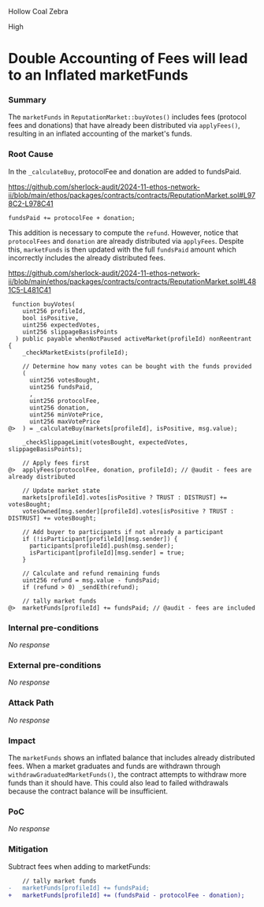 Hollow Coal Zebra

High

# Double Accounting of Fees will lead to an Inflated marketFunds

### Summary

The `marketFunds` in `ReputationMarket::buyVotes()` includes fees (protocol fees and donations) that have already been distributed via `applyFees()`, resulting in an inflated accounting of the market's funds.

### Root Cause

In the `_calculateBuy`, protocolFee and donation are added to fundsPaid. 

https://github.com/sherlock-audit/2024-11-ethos-network-ii/blob/main/ethos/packages/contracts/contracts/ReputationMarket.sol#L978C2-L978C41
```solidity
fundsPaid += protocolFee + donation;
```

This addition is necessary to compute the `refund`. However, notice that `protocolFees` and `donation` are already distributed via `applyFees`. Despite this, `marketFunds` is then updated with the full `fundsPaid` amount which incorrectly includes the already distributed fees.

https://github.com/sherlock-audit/2024-11-ethos-network-ii/blob/main/ethos/packages/contracts/contracts/ReputationMarket.sol#L481C5-L481C41

```solidity
 function buyVotes(
    uint256 profileId,
    bool isPositive,
    uint256 expectedVotes,
    uint256 slippageBasisPoints
  ) public payable whenNotPaused activeMarket(profileId) nonReentrant {
    _checkMarketExists(profileId);

    // Determine how many votes can be bought with the funds provided
    (
      uint256 votesBought,
      uint256 fundsPaid,
      ,
      uint256 protocolFee,
      uint256 donation,
      uint256 minVotePrice,
      uint256 maxVotePrice
@>  ) = _calculateBuy(markets[profileId], isPositive, msg.value);

    _checkSlippageLimit(votesBought, expectedVotes, slippageBasisPoints);

    // Apply fees first
@>  applyFees(protocolFee, donation, profileId); // @audit - fees are already distributed

    // Update market state
    markets[profileId].votes[isPositive ? TRUST : DISTRUST] += votesBought;
    votesOwned[msg.sender][profileId].votes[isPositive ? TRUST : DISTRUST] += votesBought;

    // Add buyer to participants if not already a participant
    if (!isParticipant[profileId][msg.sender]) {
      participants[profileId].push(msg.sender);
      isParticipant[profileId][msg.sender] = true;
    }

    // Calculate and refund remaining funds
    uint256 refund = msg.value - fundsPaid;
    if (refund > 0) _sendEth(refund);

    // tally market funds
@>  marketFunds[profileId] += fundsPaid; // @audit - fees are included
```

### Internal pre-conditions

_No response_

### External pre-conditions

_No response_

### Attack Path

_No response_

### Impact

The `marketFunds` shows an inflated balance that includes already distributed fees. When a market graduates and funds are withdrawn through `withdrawGraduatedMarketFunds()`, the contract attempts to withdraw more funds than it should have. This could also lead to failed withdrawals because the contract balance will be insufficient.


### PoC

_No response_

### Mitigation

Subtract fees when adding to marketFunds:
```diff
    // tally market funds
-   marketFunds[profileId] += fundsPaid;
+   marketFunds[profileId] += (fundsPaid - protocolFee - donation);
```
